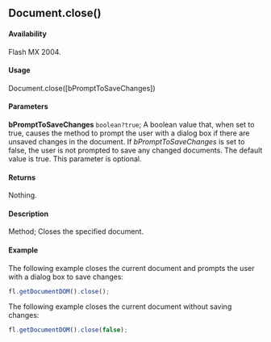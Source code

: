 ## Document.close()

#### Availability

Flash MX 2004.

#### Usage

Document.close([bPromptToSaveChanges])

#### Parameters

**bPromptToSaveChanges** `boolean?true`; A boolean value that, when set to true, causes the method to prompt the user with a dialog box if there are unsaved changes in the document. If *bPromptToSaveChanges* is set to false, the user is not prompted to save any changed documents. The default value is true. This parameter is optional.

#### Returns

Nothing.

#### Description

Method; Closes the specified document.

#### Example

The following example closes the current document and prompts the user with a dialog box to save changes:

```javascript
fl.getDocumentDOM().close();
```

The following example closes the current document without saving changes:

```javascript
fl.getDocumentDOM().close(false);
```
